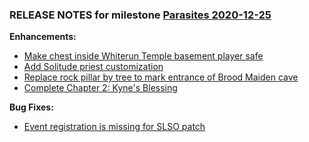 ### RELEASE NOTES for milestone [Parasites 2020-12-25](https://github.com/SkyrimLL/SkLLmods/milestone/77?closed=1) 
**Enhancements:** 
- [Make chest inside Whiterun Temple basement player safe](https://github.com/SkyrimLL/SkLLmods/issues/942)
- [Add Solitude priest customization ](https://github.com/SkyrimLL/SkLLmods/issues/941)
- [Replace rock pillar by tree to mark entrance of Brood Maiden cave](https://github.com/SkyrimLL/SkLLmods/issues/916)
- [Complete Chapter 2: Kyne's Blessing](https://github.com/SkyrimLL/SkLLmods/issues/648)

**Bug Fixes:** 
- [Event registration is missing for SLSO patch](https://github.com/SkyrimLL/SkLLmods/issues/908)

